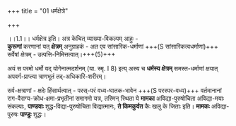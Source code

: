 +++
title = "01 धर्मक्षेत्रे"

+++
  
।।1.1।। धर्मक्षेत्र इति। अत्र केचित् व्याख्या-विकल्पम् आहुः -  
**कुरूणां** करणानां यत् **क्षेत्रम्** अनुग्राहकं - अत एव सांसारिक-धर्माणां +++(S सांसारिकत्वधर्माणां)+++ सर्वेषां क्षेत्रम् - उत्पत्ति-निमित्तत्वात्।+++(5)+++ 

अयं स परमो धर्मो यद् योगेनात्मदर्शनम् (या. स्मृ. I 8) इत्य् अस्य च **धर्मस्य क्षेत्रम्** समस्त-धर्माणां क्षयात् अपवर्ग-प्राप्त्या त्राणभूतं तद्-अधिकारि-शरीरम्। 

सर्व-क्षत्राणां - क्षदेः हिंसार्थत्वात् - परस्-परं वध्य-घातक-भावेन +++(S परस्पर-वध्य)+++ वर्तमानानां राग-वैराग्य-क्रोध-क्षमा-प्रभृतीनां समागमो यत्र, तस्मिन् स्थिता ये **मामका** अविद्या-पुरुषोचिता अविद्या-मयाः संकल्पाः, **पाण्डवाः** शुद्ध-विद्या-पुरुषोचिता विद्यात्मानः, **ते किमकुर्वत** कैः खलु के जिताः इति। **मामकः** अविद्या-पुरुषः **पाण्डुः** शुद्धः।  
